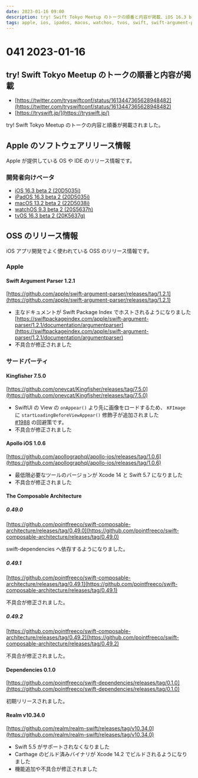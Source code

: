 ```yaml
---
date: 2023-01-16 09:00
description: try! Swift Tokyo Meetup のトークの順番と内容が掲載、iOS 16.3 beta 2 リリース、swift-dependencies 初期リリース、ほか
tags: apple, ios, ipados, macos, watchos, tvos, swift, swift-argument-parser, kingfisher, apollo-ios, the-composable-architecture, tca, realm
---
```

# 041 2023-01-16

## try! Swift Tokyo Meetup のトークの順番と内容が掲載

- [https://twitter.com/tryswiftconf/status/1613447365628948482](https://twitter.com/tryswiftconf/status/1613447365628948482)
- [https://tryswift.jp/](https://tryswift.jp/)

try! Swift Tokyo Meetup のトークの内容と順番が掲載されました。

## Apple のソフトウェアリリース情報

Apple が提供している OS や IDE のリリース情報です。

### 開発者向けベータ

- [iOS 16.3 beta 2 (20D5035i)](https://developer.apple.com/news/releases/?id=01102023e)
- [iPadOS 16.3 beta 2 (20D5035i)](https://developer.apple.com/news/releases/?id=01102023d)
- [macOS 13.2 beta 2 (22D5038i)](https://developer.apple.com/news/releases/?id=01102023c)
- [watchOS 9.3 beta 2 (20S5637h)](https://developer.apple.com/news/releases/?id=01102023b)
- [tvOS 16.3 beta 2 (20K5637g)](https://developer.apple.com/news/releases/?id=01102023a)

## OSS のリリース情報

iOS アプリ開発でよく使われている OSS のリリース情報です。

### Apple

#### Swift Argument Parser 1.2.1

[https://github.com/apple/swift-argument-parser/releases/tag/1.2.1](https://github.com/apple/swift-argument-parser/releases/tag/1.2.1)

- 主なドキュメントが Swift Package Index でホストされるようになりました  
[https://swiftpackageindex.com/apple/swift-argument-parser/1.2.1/documentation/argumentparser](https://swiftpackageindex.com/apple/swift-argument-parser/1.2.1/documentation/argumentparser)
- 不具合が修正されました

### サードパーティ

#### Kingfisher 7.5.0

[https://github.com/onevcat/Kingfisher/releases/tag/7.5.0](https://github.com/onevcat/Kingfisher/releases/tag/7.5.0)

- SwiftUI の View の `onAppear()` より先に画像をロードするため、 `KFImage` に `startLoadingBeforeViewAppear()` 修飾子が追加されました  
[#1988](https://github.com/onevcat/Kingfisher/issues/1988) の回避策です。
- 不具合が修正されました

#### Apollo iOS 1.0.6

[https://github.com/apollographql/apollo-ios/releases/tag/1.0.6](https://github.com/apollographql/apollo-ios/releases/tag/1.0.6)

- 最低限必要なツールのバージョンが Xcode 14 と Swift 5.7 になりました
- 不具合が修正されました

#### The Composable Architecture

##### 0.49.0

[https://github.com/pointfreeco/swift-composable-architecture/releases/tag/0.49.0](https://github.com/pointfreeco/swift-composable-architecture/releases/tag/0.49.0)

swift-dependencies へ依存するようになりました。

##### 0.49.1

[https://github.com/pointfreeco/swift-composable-architecture/releases/tag/0.49.1](https://github.com/pointfreeco/swift-composable-architecture/releases/tag/0.49.1)

不具合が修正されました。

##### 0.49.2

[https://github.com/pointfreeco/swift-composable-architecture/releases/tag/0.49.2](https://github.com/pointfreeco/swift-composable-architecture/releases/tag/0.49.2)

不具合が修正されました。

#### Dependencies 0.1.0

[https://github.com/pointfreeco/swift-dependencies/releases/tag/0.1.0](https://github.com/pointfreeco/swift-dependencies/releases/tag/0.1.0)

初期リリースされました。

#### Realm v10.34.0

[https://github.com/realm/realm-swift/releases/tag/v10.34.0](https://github.com/realm/realm-swift/releases/tag/v10.34.0)

- Swift 5.5 がサポートされなくなりました
- Carthage のビルド済みバイナリが Xcode 14.2 でビルドされるようになりました
- 機能追加や不具合が修正されました
